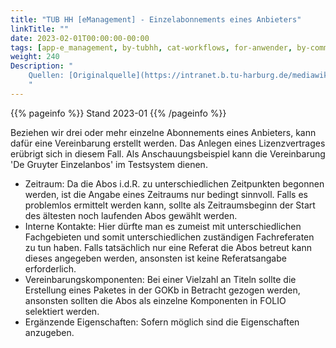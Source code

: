 ```yaml
---
title: "TUB HH [eManagement] - Einzelabonnements eines Anbieters"
linkTitle: ""
date: 2023-02-01T00:00:00-00:00
tags: [app-e_management, by-tubhh, cat-workflows, for-anwender, by-community_einzelbeitrag]
weight: 240
Description: "
    Quellen: [Originalquelle](https://intranet.b.tu-harburg.de/mediawiki/index.php/FOLIO/Module/ERM/Workflows/Ersterfassung_von_Einzelabos_eines_Anbieters) & [GBV](https://info.gbv.de/display/FOLIOGBVEXTERN/TUB+HH+[eManagement]+-+Einzelabonnements+eines+Anbieters)
    "
---
```


{{% pageinfo %}}
Stand 2023-01
{{% /pageinfo %}}

Beziehen wir drei oder mehr einzelne Abonnements eines Anbieters, kann dafür eine Vereinbarung erstellt werden. Das Anlegen eines Lizenzvertrages erübrigt sich in diesem Fall. Als Anschauungsbeispiel kann die Vereinbarung 'De Gruyter Einzelanbos' im Testsystem dienen.

-   Zeitraum: Da die Abos i.d.R. zu unterschiedlichen Zeitpunkten begonnen werden, ist die Angabe eines Zeitraums nur bedingt sinnvoll. Falls es problemlos ermittelt werden kann, sollte als Zeitraumsbeginn der Start des ältesten noch laufenden Abos gewählt werden.
-   Interne Kontakte: Hier dürfte man es zumeist mit unterschiedlichen Fachgebieten und somit unterschiedlichen zuständigen Fachreferaten zu tun haben. Falls tatsächlich nur eine Referat die Abos betreut kann dieses angegeben werden, ansonsten ist keine Referatsangabe erforderlich.
-   Vereinbarungskomponenten: Bei einer Vielzahl an Titeln sollte die Erstellung eines Paketes in der GOKb in Betracht gezogen werden, ansonsten sollten die Abos als einzelne Komponenten in FOLIO selektiert werden.
-   Ergänzende Eigenschaften: Sofern möglich sind die Eigenschaften anzugeben.
